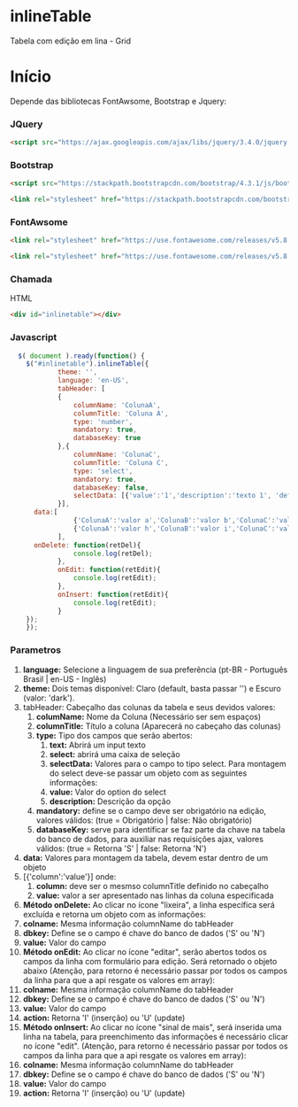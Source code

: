 # inlineTable
Tabela com edição em lina - Grid

# Início
Depende das bibliotecas FontAwsome, Bootstrap e Jquery:
### JQuery
```html
<script src="https://ajax.googleapis.com/ajax/libs/jquery/3.4.0/jquery.min.js"></script>
```

### Bootstrap
```html
<script src="https://stackpath.bootstrapcdn.com/bootstrap/4.3.1/js/bootstrap.min.js" crossorigin="anonymous"></script>
```
```html
<link rel="stylesheet" href="https://stackpath.bootstrapcdn.com/bootstrap/4.3.1/css/bootstrap.min.css" crossorigin="anonymous">
```

### FontAwsome
```html
<link rel="stylesheet" href="https://use.fontawesome.com/releases/v5.8.1/css/solid.css"crossorigin="anonymous">
```
```html
<link rel="stylesheet" href="https://use.fontawesome.com/releases/v5.8.1/css/fontawesome.css" crossorigin="anonymous">
```

### Chamada
HTML
```html
<div id="inlinetable"></div>
```

### Javascript
```javascript
  $( document ).ready(function() {
    $("#inlinetable").inlineTable({
			theme: '',
			language: 'en-US',
			tabHeader: [
			{
				columnName: 'ColunaA',
				columnTitle: 'Coluna A',
				type: 'number',
				mandatory: true,
				databaseKey: true
			},{
				columnName: 'ColunaC',
				columnTitle: 'Coluna C',
				type: 'select',
				mandatory: true,
				databaseKey: false,
				selectData: [{'value':'1','description':'texto 1', 'default':'S'},{'value':'2','description':'texto 2', 'default':'N'},{'value':'3','description':'texto 3', 'default':'N'},{'value':'4','description':'texto 4', 'default':'N'},{'value':'5','description':'texto 5', 'default':'N'}]
			}],
      data:[
				{'ColunaA':'valor a','ColunaB':'valor b','ColunaC':'valor c','ColunaD':'valor d','ColunaE':'valor e','ColunaF':'valor f'},
				{'ColunaA':'valor h','ColunaB':'valor i','ColunaC':'valor j','ColunaD':'valor k','ColunaE':'valor l','ColunaF':'valor m'}
			],
      onDelete: function(retDel){
				console.log(retDel);
			},
			onEdit: function(retEdit){
				console.log(retEdit);
			},
			onInsert: function(retEdit){
				console.log(retEdit);
			}
    });
	});
```

### Parametros
1. **language:** Selecione a linguagem de sua preferência (pt-BR - Português Brasil | en-US - Inglês)
2. **theme:** Dois temas disponível: Claro (default, basta passar '') e Escuro (valor: 'dark').
3. tabHeader: Cabeçalho das colunas da tabela e seus devidos valores:
   1. **columName:** Nome da Coluna (Necessário ser sem espaços)
   2. **columnTitle:** Título a coluna (Aparecerá no cabeçaho das colunas)
   3. **type:** Tipo dos campos que serão abertos:
      1. **text:** Abrirá um input texto
      2. **select:** abrirá uma caixa de seleção
      3. **selectData:** Valores para o campo to tipo select.
      Para montagem do select deve-se passar um objeto com as seguintes informações:
        1. **value:** Valor do option do select
        2. **description:** Descrição da opção
   4. **mandatory:** define se o campo deve ser obrigatório na edição, valores válidos: (true = Obrigatório | false: Não obrigatório)
   5. **databaseKey:** serve para identificar se faz parte da chave na tabela do banco de dados, para auxiliar nas requisições ajax, valores válidos: (true = Retorna 'S' | false: Retorna 'N')
4. **data:** Valores para montagem da tabela, devem estar dentro de um objeto
  1. [{'column':'value'}] onde:
      1. **column:** deve ser o mesmso columnTitle definido no cabeçalho
      2. **value:** valor a ser apresentado nas linhas da coluna especificada
5. **Método onDelete:** Ao clicar no ícone "lixeira", a linha específica será excluída e retorna um objeto com as informações:
  1. **colname:** Mesma informação columnName do tabHeader
  2. **dbkey:** Define se o campo é chave do banco de dados ('S' ou 'N')
  3. **value:** Valor do campo 
6. **Método onEdit:** Ao clicar no ícone "editar", serão abertos todos os campos da linha com formulário para edição. Será retornado o objeto abaixo (Atenção, para retorno é necessário passar por todos os campos da linha para que a api resgate os valores em array):
  1. **colname:** Mesma informação columnName do tabHeader
  2. **dbkey:** Define se o campo é chave do banco de dados ('S' ou 'N')
  3. **value:** Valor do campo
  4. **action:** Retorna 'I' (inserção) ou 'U' (update)
6. **Método onInsert:** Ao clicar no ícone "sinal de mais", será inserida uma linha na tabela, para preenchimento das informações é necessário clicar no ícone "edit". (Atenção, para retorno é necessário passar por todos os campos da linha para que a api resgate os valores em array):
  1. **colname:** Mesma informação columnName do tabHeader
  2. **dbkey:** Define se o campo é chave do banco de dados ('S' ou 'N')
  3. **value:** Valor do campo
  4. **action:** Retorna 'I' (inserção) ou 'U' (update)

